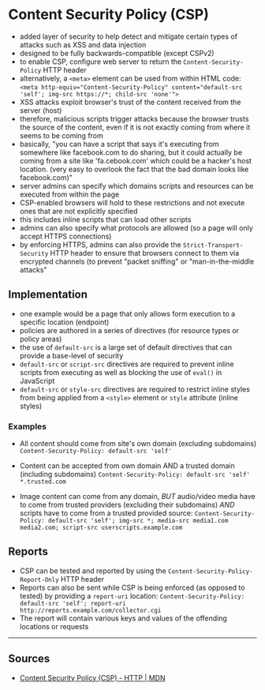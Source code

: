 # Content Security Policy (CSP)

- added layer of security to help detect and mitigate certain types of attacks such as XSS and data injection
- designed to be fully backwards-compatible (except CSPv2)
- to enable CSP, configure web server to return the `Content-Security-Policy` HTTP header
- alternatively, a `<meta>` element can be used from within HTML code: `<meta http-equiv="Content-Security-Policy" content="default-src 'self'; img-src https://*; child-src 'none'">`
- XSS attacks exploit browser's trust of the content received from the server (host)
- therefore, malicious scripts trigger attacks because the browser trusts the source of the content, even if it is not exactly coming from where it seems to be coming from
- basically, "you can have a script that says it's executing from somewhere like facebook.com to do sharing, but it could actually be coming from a site like 'fa.cebook.com' which could be a hacker's host location. (very easy to overlook the fact that the bad domain looks like facebook.com)"
- server admins can specify which domains scripts and resources can be executed from within the page
- CSP-enabled browsers will hold to these restrictions and not execute ones that are not explicitly specified
- this includes inline scripts that can load other scripts
- admins can also specify what protocols are allowed (so a page will only accept HTTPS connections)
- by enforcing HTTPS, admins can also provide the `Strict-Transport-Security` HTTP header to ensure that browsers connect to them via encrypted channels (to prevent "packet sniffing" or "man-in-the-middle attacks"

## Implementation

- one example would be a page that only allows form execution to a specific location (endpoint)
- policies are authored in a series of directives (for resource types or policy areas)
- the use of `default-src` is a large set of default directives that can provide a base-level of security
- `default-src` or `script-src` directives are required to prevent inline scripts from executing as well as blocking the use of `eval()` in JavaScript
- `default-src` or `style-src` directives are required to restrict inline styles from being applied from a `<style>` element or `style` attribute (inline styles)

### Examples

- All content should come from site's own domain (excluding subdomains)
`Content-Security-Policy: default-src 'self'`

- Content can be accepted from own domain AND a trusted domain (including subdomains)
`Content-Security-Policy: default-src 'self' *.trusted.com`

- Image content can come from any domain, *BUT* audio/video media have to come from trusted providers (excluding their subdomains) *AND* scripts have to come from a trusted provided source:
`Content-Security-Policy: default-src 'self'; img-src *; media-src media1.com media2.com; script-src userscripts.example.com`

## Reports

- CSP can be tested and reported by using the `Content-Security-Policy-Report-Only` HTTP header
- Reports can also be sent while CSP is being enforced (as opposed to tested) by providing a `report-uri` location:
`Content-Security-Policy: default-src 'self'; report-uri http://reports.example.com/collector.cgi`
- The report will contain various keys and values of the offending locations or requests

-----

## Sources

- [Content Security Policy (CSP) - HTTP | MDN](https://developer.mozilla.org/en-US/docs/Web/HTTP/CSP)
